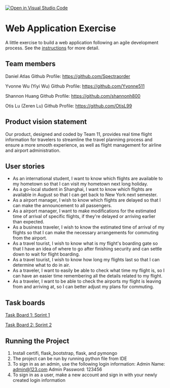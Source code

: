 [![Open in Visual Studio Code](https://classroom.github.com/assets/open-in-vscode-c66648af7eb3fe8bc4f294546bfd86ef473780cde1dea487d3c4ff354943c9ae.svg)](https://classroom.github.com/online_ide?assignment_repo_id=8874577&assignment_repo_type=AssignmentRepo)
# Web Application Exercise

A little exercise to build a web application following an agile development process. See the [instructions](instructions.md) for more detail.

## Team members

Daniel Atlas Github Profile: https://github.com/Spectraorder

Yvonne Wu (Yiyi Wu) Github Profile: https://github.com/Yvonne511

Shannon Huang Github Profile: https://github.com/shannonh800

Otis Lu (Zeren Lu) Github Profile: https://github.com/OtisL99

## Product vision statement

Our product, designed and coded by Team 11, provides real time flight information for travelers to streamline the travel plannimg process and ensure a more smooth experience, as well as flight management for airline and airport administration.

## User stories

- As an international student, I want to know which flights are available to my hometown so that I can visit my hometown next long holiday.
- As a go-local student in Shanghai, I want to know which flights are available in August so that I can get back to New York next semester.
- As a airport manager, I wish to know which flights are delayed so that I can make the announcement to all passengers.
- As a airport manager, I want to make modifications for the estimated time of arrival of specific flights, if they're delayed or arriving earlier than expected.
- As a business traveler, I wish to know the estimated time of arrival of my flights so that I can make the necessary arrangements for commuting from the airport.
- As a travel tourist, I wish to know what is my flight's boarding gate so that I have an idea of where to go after finishing security and can settle down to wait for flight boarding.
- As a travel tourist, I wish to know how long my flights last so that I can determine what to do in air.
- As a traveler, I want to easily be able to check what time my flight is, so I can have an easier time remembering all the details related to my flight.
- As a traveler, I want to be able to check the airports my flight is leaving from and arriving at, so I can better adjust my plans for commuting.

## Task boards

[Task Board 1: Sprint 1](https://github.com/orgs/software-students-fall2022/projects/25)

[Task Board 2: Sprint 2](https://github.com/orgs/software-students-fall2022/projects/26)

## Running the Project

1. Install certifi, flask_bootstrap, flask, and pymongo
2. The project can be run by running python file from IDE
3. To sign in as an admin, use the following login information:
    Admin Name: admin@123.com
    Admin Password: 123456
4. To sign in as a user, make a new account and sign in with your newly created login information